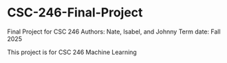 # CSC-246-Final-Project
Final Project for CSC 246
Authors: Nate, Isabel, and Johnny
Term date: Fall 2025

This project is for CSC 246 Machine Learning

